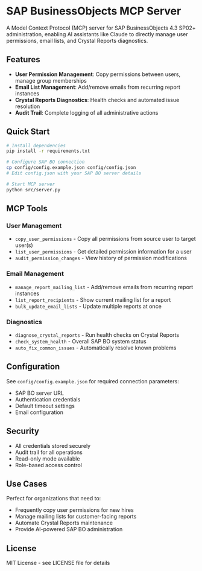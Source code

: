# SAP BusinessObjects MCP Server

A Model Context Protocol (MCP) server for SAP BusinessObjects 4.3 SP02+ administration, enabling AI assistants like Claude to directly manage user permissions, email lists, and Crystal Reports diagnostics.

## Features

- **User Permission Management**: Copy permissions between users, manage group memberships
- **Email List Management**: Add/remove emails from recurring report instances
- **Crystal Reports Diagnostics**: Health checks and automated issue resolution
- **Audit Trail**: Complete logging of all administrative actions

## Quick Start

```bash
# Install dependencies
pip install -r requirements.txt

# Configure SAP BO connection
cp config/config.example.json config/config.json
# Edit config.json with your SAP BO server details

# Start MCP server
python src/server.py
```

## MCP Tools

### User Management
- `copy_user_permissions` - Copy all permissions from source user to target user(s)
- `list_user_permissions` - Get detailed permission information for a user
- `audit_permission_changes` - View history of permission modifications

### Email Management
- `manage_report_mailing_list` - Add/remove emails from recurring report instances
- `list_report_recipients` - Show current mailing list for a report
- `bulk_update_email_lists` - Update multiple reports at once

### Diagnostics
- `diagnose_crystal_reports` - Run health checks on Crystal Reports
- `check_system_health` - Overall SAP BO system status
- `auto_fix_common_issues` - Automatically resolve known problems

## Configuration

See `config/config.example.json` for required connection parameters:
- SAP BO server URL
- Authentication credentials
- Default timeout settings
- Email configuration

## Security

- All credentials stored securely
- Audit trail for all operations
- Read-only mode available
- Role-based access control

## Use Cases

Perfect for organizations that need to:
- Frequently copy user permissions for new hires
- Manage mailing lists for customer-facing reports
- Automate Crystal Reports maintenance
- Provide AI-powered SAP BO administration

## License

MIT License - see LICENSE file for details
